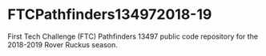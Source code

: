 # FTCPathfinders134972018-19
First Tech Challenge (FTC) Pathfinders 13497 public code repository for the 2018-2019 Rover Ruckus season.
